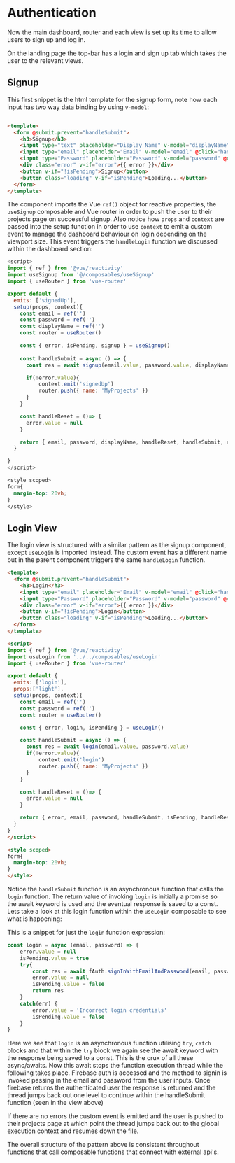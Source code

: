 # Authentication

Now the main dashboard, router and each view is set up its time to allow users to sign up and log in.

On the landing page the top-bar has a login and sign up tab which takes the user to the relevant views.

## Signup

This first snippet is the html template for the signup form, note how each input has two way data binding by using `v-model`:
```html

<template>
  <form @submit.prevent="handleSubmit">
    <h3>Signup</h3>
    <input type="text" placeholder="Display Name" v-model="displayName" @click="handleReset" required>
    <input type="email" placeholder="Email" v-model="email" @click="handleReset" required>
    <input type="Password" placeholder="Password" v-model="password" @click="handleReset" required>
    <div class="error" v-if="error">{{ error }}</div>
    <button v-if="!isPending">Signup</button>
    <button class="loading" v-if="isPending">Loading...</button>
  </form>
</template>
```
The component imports the Vue `ref()` object for reactive properties, the `useSignup` composable and Vue router in order to push the user to their projects page on successful signup. Also notice how `props` and `context` are passed into the setup function in order to use `context` to emit a custom event to manage the dashboard behaviour on login depending on the viewport size. This event triggers the `handleLogin` function we discussed within the dashboard section:
```js
<script>
import { ref } from '@vue/reactivity'
import useSignup from '@/composables/useSignup'
import { useRouter } from 'vue-router'

export default {
  emits: ['signedUp'],
  setup(props, context){
    const email = ref('')
    const password = ref('')
    const displayName = ref('')
    const router = useRouter()

    const { error, isPending, signup } = useSignup()
    
    const handleSubmit = async () => {
      const res = await signup(email.value, password.value, displayName.value)

      if(!error.value){
          context.emit('signedUp')
          router.push({ name: 'MyProjects' })
      }
    }

    const handleReset = ()=> {
      error.value = null
    }

    return { email, password, displayName, handleReset, handleSubmit, error, isPending }
  }

}
</script>
```
```css
<style scoped>
form{
  margin-top: 20vh;
}
</style>
```

## Login View

The login view is structured with a similar pattern as the signup component, except `useLogin` is imported instead.  The custom event has a different name but in the parent component triggers the same `handleLogin` function.

```html
<template>
  <form @submit.prevent="handleSubmit">
    <h3>Login</h3>
    <input type="email" placeholder="Email" v-model="email" @click="handleReset" required>
    <input type="Password" placeholder="Password" v-model="password" @click="handleReset" required>
    <div class="error" v-if="error">{{ error }}</div>
    <button v-if="!isPending">Login</button>
    <button class="loading" v-if="isPending">Loading...</button>
  </form>
</template>

<script>
import { ref } from '@vue/reactivity'
import useLogin from '../../composables/useLogin'
import { useRouter } from 'vue-router'

export default {
  emits: ['login'],
  props:['light'],
  setup(props, context){
    const email = ref('')
    const password = ref('')
    const router = useRouter()

    const { error, login, isPending } = useLogin()

    const handleSubmit = async () => {
      const res = await login(email.value, password.value)
      if(!error.value){
          context.emit('login')
          router.push({ name: 'MyProjects' })
      }
    }

    const handleReset = ()=> {
      error.value = null
    }

    return { error, email, password, handleSubmit, isPending, handleReset }
  }
}
</script>

<style scoped>
form{
  margin-top: 20vh;
}
</style>
```
Notice the `handleSubmit` function is an asynchronous function that calls the `login` function. The return value of invoking `login` is initially a promise so the await keyword is used and the eventual response is saved to a const.  Lets take a look at this login function within the `useLogin` composable to see what is happening:

This is a snippet for just the `login` function expression:

```js
const login = async (email, password) => {
    error.value = null
    isPending.value = true
    try{
        const res = await fAuth.signInWithEmailAndPassword(email, password)
        error.value = null
        isPending.value = false
        return res
    }
    catch(err) {
        error.value = 'Incorrect login credentials'
        isPending.value = false
    }
}
```
Here we see that `login` is an asynchronous function utilising `try`, `catch` blocks and that within the `try` block we again see the await keyword with the response being saved to a const.  This is the crux of all these async/awaits. Now this await stops the function execution thread while the following takes place. Firebase auth is accessed and the method to signin is invoked passing in the email and password from the user inputs. 
Once firebase returns the authenticated user the response is returned and the thread jumps back out one level to continue within the handleSubmit function (seen in the view above)

If there are no errors the custom event is emitted and the user is pushed to their projects page at which point the thread jumps back out to the global execution context and resumes down the file.

The overall structure of the pattern above is consistent throughout functions that call composable functions that connect with external api's.
